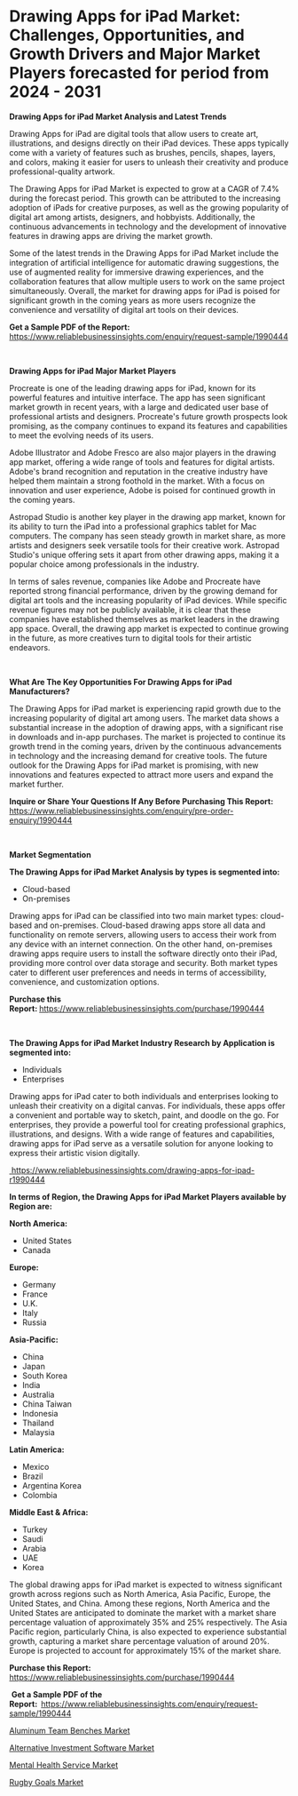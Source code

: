 <p><h1>Drawing Apps for iPad Market: Challenges, Opportunities, and Growth Drivers and Major Market Players forecasted for period from 2024 - 2031</h1></p><p><strong>Drawing Apps for iPad Market Analysis and Latest Trends</strong></p>
<p><p>Drawing Apps for iPad are digital tools that allow users to create art, illustrations, and designs directly on their iPad devices. These apps typically come with a variety of features such as brushes, pencils, shapes, layers, and colors, making it easier for users to unleash their creativity and produce professional-quality artwork.</p><p>The Drawing Apps for iPad Market is expected to grow at a CAGR of 7.4% during the forecast period. This growth can be attributed to the increasing adoption of iPads for creative purposes, as well as the growing popularity of digital art among artists, designers, and hobbyists. Additionally, the continuous advancements in technology and the development of innovative features in drawing apps are driving the market growth.</p><p>Some of the latest trends in the Drawing Apps for iPad Market include the integration of artificial intelligence for automatic drawing suggestions, the use of augmented reality for immersive drawing experiences, and the collaboration features that allow multiple users to work on the same project simultaneously. Overall, the market for drawing apps for iPad is poised for significant growth in the coming years as more users recognize the convenience and versatility of digital art tools on their devices.</p></p>
<p><strong>Get a Sample PDF of the Report:&nbsp;</strong> <a href="https://www.reliablebusinessinsights.com/enquiry/request-sample/1990444">https://www.reliablebusinessinsights.com/enquiry/request-sample/1990444</a></p>
<p>&nbsp;</p>
<p><strong>Drawing Apps for iPad Major Market Players</strong></p>
<p><p>Procreate is one of the leading drawing apps for iPad, known for its powerful features and intuitive interface. The app has seen significant market growth in recent years, with a large and dedicated user base of professional artists and designers. Procreate's future growth prospects look promising, as the company continues to expand its features and capabilities to meet the evolving needs of its users.</p><p>Adobe Illustrator and Adobe Fresco are also major players in the drawing app market, offering a wide range of tools and features for digital artists. Adobe's brand recognition and reputation in the creative industry have helped them maintain a strong foothold in the market. With a focus on innovation and user experience, Adobe is poised for continued growth in the coming years.</p><p>Astropad Studio is another key player in the drawing app market, known for its ability to turn the iPad into a professional graphics tablet for Mac computers. The company has seen steady growth in market share, as more artists and designers seek versatile tools for their creative work. Astropad Studio's unique offering sets it apart from other drawing apps, making it a popular choice among professionals in the industry.</p><p>In terms of sales revenue, companies like Adobe and Procreate have reported strong financial performance, driven by the growing demand for digital art tools and the increasing popularity of iPad devices. While specific revenue figures may not be publicly available, it is clear that these companies have established themselves as market leaders in the drawing app space. Overall, the drawing app market is expected to continue growing in the future, as more creatives turn to digital tools for their artistic endeavors.</p></p>
<p>&nbsp;</p>
<p><strong>What Are The Key Opportunities For Drawing Apps for iPad Manufacturers?</strong></p>
<p><p>The Drawing Apps for iPad market is experiencing rapid growth due to the increasing popularity of digital art among users. The market data shows a substantial increase in the adoption of drawing apps, with a significant rise in downloads and in-app purchases. The market is projected to continue its growth trend in the coming years, driven by the continuous advancements in technology and the increasing demand for creative tools. The future outlook for the Drawing Apps for iPad market is promising, with new innovations and features expected to attract more users and expand the market further.</p></p>
<p><strong>Inquire or Share Your Questions If Any Before Purchasing This Report:</strong> <a href="https://www.reliablebusinessinsights.com/enquiry/pre-order-enquiry/1990444">https://www.reliablebusinessinsights.com/enquiry/pre-order-enquiry/1990444</a></p>
<p>&nbsp;</p>
<p><strong>Market Segmentation</strong></p>
<p><strong>The Drawing Apps for iPad Market Analysis by types is segmented into:</strong></p>
<p><ul><li>Cloud-based</li><li>On-premises</li></ul></p>
<p><p>Drawing apps for iPad can be classified into two main market types: cloud-based and on-premises. Cloud-based drawing apps store all data and functionality on remote servers, allowing users to access their work from any device with an internet connection. On the other hand, on-premises drawing apps require users to install the software directly onto their iPad, providing more control over data storage and security. Both market types cater to different user preferences and needs in terms of accessibility, convenience, and customization options.</p></p>
<p><strong>Purchase this Report:&nbsp;</strong><a href="https://www.reliablebusinessinsights.com/purchase/1990444">https://www.reliablebusinessinsights.com/purchase/1990444</a></p>
<p>&nbsp;</p>
<p><strong>The Drawing Apps for iPad Market Industry Research by Application is segmented into:</strong></p>
<p><ul><li>Individuals</li><li>Enterprises</li></ul></p>
<p><p>Drawing apps for iPad cater to both individuals and enterprises looking to unleash their creativity on a digital canvas. For individuals, these apps offer a convenient and portable way to sketch, paint, and doodle on the go. For enterprises, they provide a powerful tool for creating professional graphics, illustrations, and designs. With a wide range of features and capabilities, drawing apps for iPad serve as a versatile solution for anyone looking to express their artistic vision digitally.</p></p>
<p><a href="https://www.reliablebusinessinsights.com/drawing-apps-for-ipad-r1990444">&nbsp;https://www.reliablebusinessinsights.com/drawing-apps-for-ipad-r1990444</a></p>
<p><strong>In terms of Region, the Drawing Apps for iPad Market Players available by Region are:</strong></p>
<p>
    <p> <strong> North America: </strong>
        <ul>
            <li>United States</li>
            <li>Canada</li>
        </ul>
        </p> 
    <p> <strong> Europe: </strong>
        <ul>
            <li>Germany</li>
            <li>France</li>
            <li>U.K.</li>
            <li>Italy</li>
            <li>Russia</li>
        </ul>
        </p> 
    <p> <strong> Asia-Pacific: </strong>
        <ul>
            <li>China</li>
            <li>Japan</li>
            <li>South Korea</li>
            <li>India</li>
            <li>Australia</li>
            <li>China Taiwan</li>
            <li>Indonesia</li>
            <li>Thailand</li>
            <li>Malaysia</li>
        </ul>
        </p> 
    <p> <strong> Latin America: </strong>
        <ul>
            <li>Mexico</li>
            <li>Brazil</li>
            <li>Argentina Korea</li>
            <li>Colombia</li>
        </ul>
        </p> 
    <p> <strong> Middle East & Africa: </strong>
        <ul>
            <li>Turkey</li>
            <li>Saudi</li>
            <li>Arabia</li>
            <li>UAE</li>
            <li>Korea</li>
        </ul>
    </p>
    </p>
<p><p>The global drawing apps for iPad market is expected to witness significant growth across regions such as North America, Asia Pacific, Europe, the United States, and China. Among these regions, North America and the United States are anticipated to dominate the market with a market share percentage valuation of approximately 35% and 25% respectively. The Asia Pacific region, particularly China, is also expected to experience substantial growth, capturing a market share percentage valuation of around 20%. Europe is projected to account for approximately 15% of the market share.</p></p>
<p><strong>Purchase this Report: </strong><a href="https://www.reliablebusinessinsights.com/purchase/1990444">https://www.reliablebusinessinsights.com/purchase/1990444</a></p>
<p>&nbsp;<strong>Get a Sample PDF of the Report:&nbsp;&nbsp;</strong><a href="https://www.reliablebusinessinsights.com/enquiry/request-sample/1990444">https://www.reliablebusinessinsights.com/enquiry/request-sample/1990444</a></p>
<p><strong></strong></p>
<p><p><a href="https://www.linkedin.com/pulse/aluminum-team-benches-market-size-type-8-lengths10-lengths12-nvugf">Aluminum Team Benches Market</a></p><p><a href="https://github.com/sydneyHley85/Market-Research-Report-List-1/blob/main/alternative-investment-software-market.md">Alternative Investment Software Market</a></p><p><a href="https://github.com/trameciabutler45/Market-Research-Report-List-1/blob/main/mental-health-service-market.md">Mental Health Service Market</a></p><p><a href="https://www.linkedin.com/pulse/rugby-goals-market-share-new-trends-analysis-its-type-application-kyzac">Rugby Goals Market</a></p></p>